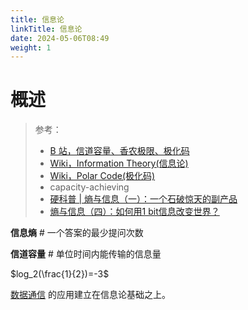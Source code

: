 ```yaml
---
title: 信息论
linkTitle: 信息论
date: 2024-05-06T08:49
weight: 1
---
```

# 概述

> 参考：
> 
> - [B 站，信道容量、香农极限、极化码](https://www.bilibili.com/video/BV1fq4y1g7hq)
> - [Wiki，Information Theory(信息论)](https://en.wikipedia.org/wiki/Information_theory)
> - [Wiki，Polar Code(极化码)](<https://en.wikipedia.org/wiki/Polar_code_(coding_theory)>)
> - capacity-achieving
> - [硬科普 | 熵与信息（一）：一个石破惊天的副产品](https://mp.weixin.qq.com/s/z_cn8UahTHhn8594VlV2iA)
> - [熵与信息（四）：如何用1 bit信息改变世界？](https://mp.weixin.qq.com/s/SwhY9ia_tj4IJ_lzy5s9dw)

**信息熵** # 一个答案的最少提问次数

**信道容量** # 单位时间内能传输的信息量

$log_2(\frac{1}{2})=-3$

[数据通信](docs/4.数据通信/数据通信/数据通信.md) 的应用建立在信息论基础之上。